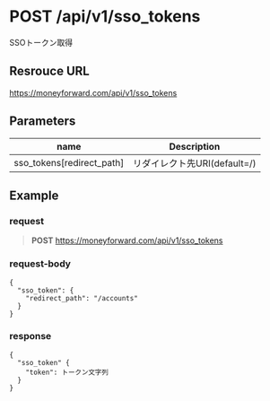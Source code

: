 # POST /api/v1/sso_tokens

SSOトークン取得

## Resrouce URL
https://moneyforward.com/api/v1/sso_tokens

## Parameters
name | Description
-----|-----
sso_tokens[redirect_path] | リダイレクト先URI(default=/)

## Example

### request

> **POST** https://moneyforward.com/api/v1/sso_tokens

### request-body

    {
      "sso_token": {
        "redirect_path": "/accounts"
      }
    }

### response

    {
      "sso_token" {
        "token": トークン文字列
      }
    }

